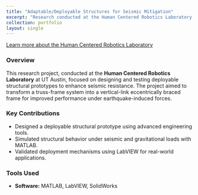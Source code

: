 ```yaml
---
title: "Adaptable/Deployable Structures for Seismic Mitigation"
excerpt: "Research conducted at the Human Centered Robotics Laboratory to improve seismic resistance of structural systems."
collection: portfolio
layout: single
---
```


[Learn more about the Human Centered Robotics Laboratory](https://sites.utexas.edu/hcrl/)

### Overview
This research project, conducted at the **Human Centered Robotics Laboratory** at UT Austin, focused on designing and testing deployable structural prototypes to enhance seismic resistance. The project aimed to transform a truss-frame system into a vertical-link eccentrically braced frame for improved performance under earthquake-induced forces.

### Key Contributions
- Designed a deployable structural prototype using advanced engineering tools.
- Simulated structural behavior under seismic and gravitational loads with MATLAB.
- Validated deployment mechanisms using LabVIEW for real-world applications.

### Tools Used
- **Software:** MATLAB, LabVIEW, SolidWorks
